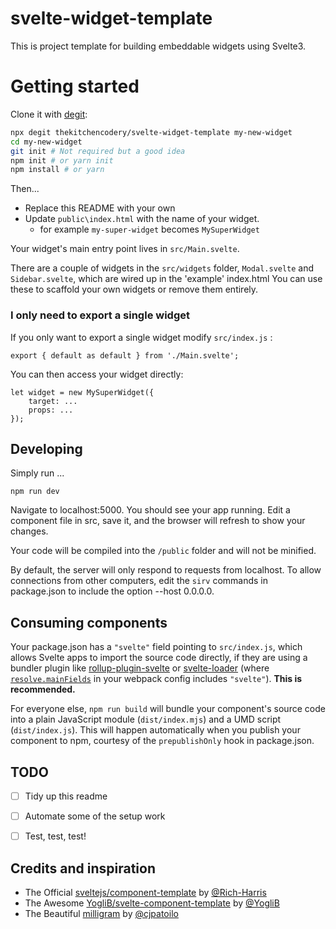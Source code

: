


# svelte-widget-template

This is project template for building embeddable widgets using Svelte3. 

# Getting started

Clone it with [degit](https://github.com/Rich-Harris/degit):

```bash
npx degit thekitchencodery/svelte-widget-template my-new-widget
cd my-new-widget
git init # Not required but a good idea
npm init # or yarn init
npm install # or yarn
```
Then...
* Replace this README with your own
* Update `public\index.html` with the name of your widget.
  * for example `my-super-widget` becomes `MySuperWidget`


Your widget's main entry point lives in `src/Main.svelte`. 

There are a couple of widgets in the `src/widgets` folder, `Modal.svelte` and `Sidebar.svelte`, which are wired up in the 'example' index.html
You can use these to scaffold your own widgets or remove them entirely.

### I only need to export a single widget
If you only want to export a single widget modify `src/index.js` :

    export { default as default } from './Main.svelte';

You can then access your widget directly:

    let widget = new MySuperWidget({
        target: ...
        props: ...
    });

## Developing

Simply run ...

`npm run dev`

Navigate to localhost:5000. You should see your app running. Edit a component file in src, save it, and the browser will refresh to show your changes.

Your code will be compiled into the `/public` folder and will not be minified.

By default, the server will only respond to requests from localhost. To allow connections from other computers, edit the `sirv` commands in package.json to include the option --host 0.0.0.0. 


## Consuming components

Your package.json has a `"svelte"` field pointing to `src/index.js`, which allows Svelte apps to import the source code directly, if they are using a bundler plugin like [rollup-plugin-svelte](https://github.com/sveltejs/rollup-plugin-svelte) or [svelte-loader](https://github.com/sveltejs/svelte-loader) (where [`resolve.mainFields`](https://webpack.js.org/configuration/resolve/#resolve-mainfields) in your webpack config includes `"svelte"`). **This is recommended.**

For everyone else, `npm run build` will bundle your component's source code into a plain JavaScript module (`dist/index.mjs`) and a UMD script (`dist/index.js`). This will happen automatically when you publish your component to npm, courtesy of the `prepublishOnly` hook in package.json.


## TODO

* [ ] Tidy up this readme
* [ ] Automate some of the setup work
* [ ] Test, test, test!


## Credits and inspiration
* The Official [sveltejs/component-template](https://github.com/sveltejs/component-template) by [@Rich-Harris](https://github.com/Rich-Harris)
* The Awesome [YogliB/svelte-component-template](https://github.com/YogliB/svelte-component-template) by [@YogliB](https://github.com/YogliB)
* The Beautiful [milligram](https://github.com/milligram/milligram) by [@cjpatoilo](https://github.com/cjpatoilo)